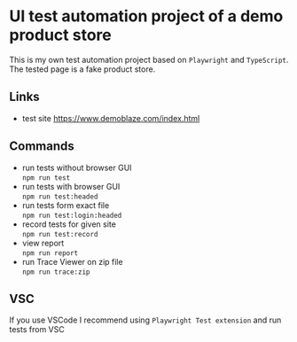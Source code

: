 # UI test automation project of a demo product store

This is my own test automation project based on `Playwright` and `TypeScript`.
The tested page is a fake product store.

## Links

- test site https://www.demoblaze.com/index.html

## Commands

- run tests without browser GUI  
  `npm run test`
- run tests with browser GUI  
  `npm run test:headed`
- run tests form exact file  
  `npm run test:login:headed`
- record tests for given site  
  `npm run test:record`
- view report  
  `npm run report`
- run Trace Viewer on zip file  
  `npm run trace:zip`

## VSC

If you use VSCode I recommend using `Playwright Test extension` and run tests from VSC
